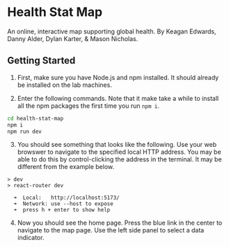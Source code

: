 # Health Stat Map
An online, interactive map supporting global health.
By Keagan Edwards, Danny Alder, Dylan Karter, & Mason Nicholas.

## Getting Started

1. First, make sure you have Node.js and npm installed. It should already be installed on the lab machines.

2. Enter the following commands. Note that it make take a while to install all the npm packages the first time you run `npm i`.
```sh
cd health-stat-map
npm i
npm run dev
```

3. You should see something that looks like the following. Use your web browswer to navigate to the specified local HTTP address. You may be able to do this by control-clicking the address in the terminal. It may be different from the example below.
```
> dev
> react-router dev

  ➜  Local:   http://localhost:5173/
  ➜  Network: use --host to expose
  ➜  press h + enter to show help
```

4. Now you should see the home page. Press the blue link in the center to navigate to the map page. Use the left side panel to select a data indicator.
